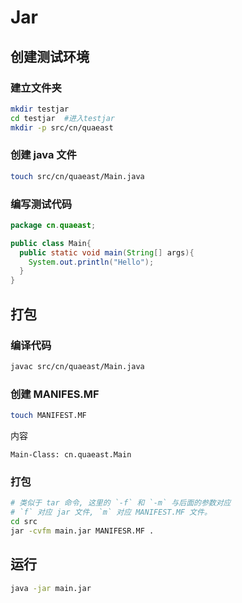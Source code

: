 # Jar



## 创建测试环境

### 建立文件夹

```bash
mkdir testjar	
cd testjar	#进入testjar
mkdir -p src/cn/quaeast
```

### 创建 java 文件

```bash
touch src/cn/quaeast/Main.java
```

### 编写测试代码

```java
package cn.quaeast;

public class Main{
  public static void main(String[] args){
    System.out.println("Hello");
  }
}
```



## 打包

### 编译代码

```bash
javac src/cn/quaeast/Main.java
```

### 创建 MANIFES.MF

```bash
touch MANIFEST.MF
```

内容

```
Main-Class: cn.quaeast.Main
```

### 打包

```bash
# 类似于 tar 命令, 这里的 `-f` 和 `-m` 与后面的参数对应
# `f` 对应 jar 文件, `m` 对应 MANIFEST.MF 文件。
cd src
jar -cvfm main.jar MANIFESR.MF .
```

## 运行

```bash
java -jar main.jar
```

